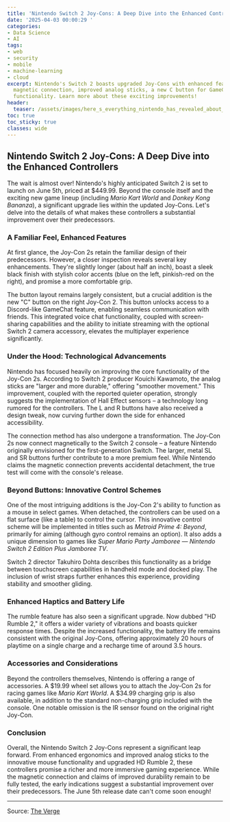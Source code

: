 ```yaml
---
title: 'Nintendo Switch 2 Joy-Cons: A Deep Dive into the Enhanced Controllers'
date: '2025-04-03 00:00:29 '
categories:
- Data Science
- AI
tags:
- web
- security
- mobile
- machine-learning
- cloud
excerpt: Nintendo's Switch 2 boasts upgraded Joy-Cons with enhanced features like
  magnetic connection, improved analog sticks, a new C button for GameChat, and mouse
  functionality. Learn more about these exciting improvements!
header:
  teaser: /assets/images/here_s_everything_nintendo_has_revealed_about_the__20250403000029.png
toc: true
toc_sticky: true
classes: wide
---
```


## Nintendo Switch 2 Joy-Cons: A Deep Dive into the Enhanced Controllers

The wait is almost over! Nintendo's highly anticipated Switch 2 is set to launch on June 5th, priced at $449.99.  Beyond the console itself and the exciting new game lineup (including *Mario Kart World* and *Donkey Kong Bananza*),  a significant upgrade lies within the updated Joy-Cons.  Let's delve into the details of what makes these controllers a substantial improvement over their predecessors.

###  A Familiar Feel, Enhanced Features

At first glance, the Joy-Con 2s retain the familiar design of their predecessors. However, a closer inspection reveals several key enhancements.  They're slightly longer (about half an inch), boast a sleek black finish with stylish color accents (blue on the left, pinkish-red on the right), and promise a more comfortable grip.

The button layout remains largely consistent, but a crucial addition is the new "C" button on the right Joy-Con 2. This button unlocks access to a Discord-like GameChat feature, enabling seamless communication with friends.  This integrated voice chat functionality, coupled with screen-sharing capabilities and the ability to initiate streaming with the optional Switch 2 camera accessory, elevates the multiplayer experience significantly.

###  Under the Hood: Technological Advancements

Nintendo has focused heavily on improving the core functionality of the Joy-Con 2s.  According to Switch 2 producer Kouichi Kawamoto, the analog sticks are "larger and more durable," offering "smoother movement."  This improvement, coupled with the reported quieter operation, strongly suggests the implementation of Hall Effect sensors – a technology long rumored for the controllers.  The L and R buttons have also received a design tweak, now curving further down the side for enhanced accessibility.

The connection method has also undergone a transformation.  The Joy-Con 2s now connect magnetically to the Switch 2 console – a feature Nintendo originally envisioned for the first-generation Switch.  The larger, metal SL and SR buttons further contribute to a more premium feel.  While Nintendo claims the magnetic connection prevents accidental detachment, the true test will come with the console's release.

###  Beyond Buttons: Innovative Control Schemes

One of the most intriguing additions is the Joy-Con 2's ability to function as a mouse in select games.  When detached, the controllers can be used on a flat surface (like a table) to control the cursor.  This innovative control scheme will be implemented in titles such as *Metroid Prime 4: Beyond*, primarily for aiming (although gyro control remains an option).  It also adds a unique dimension to games like *Super Mario Party Jamboree — Nintendo Switch 2 Edition Plus Jamboree TV*.

Switch 2 director Takuhiro Dohta describes this functionality as a bridge between touchscreen capabilities in handheld mode and docked play.  The inclusion of wrist straps further enhances this experience, providing stability and smoother gliding.

###  Enhanced Haptics and Battery Life

The rumble feature has also seen a significant upgrade.  Now dubbed "HD Rumble 2," it offers a wider variety of vibrations and boasts quicker response times.  Despite the increased functionality, the battery life remains consistent with the original Joy-Cons, offering approximately 20 hours of playtime on a single charge and a recharge time of around 3.5 hours.

###  Accessories and Considerations

Beyond the controllers themselves, Nintendo is offering a range of accessories.  A $19.99 wheel set allows you to attach the Joy-Con 2s for racing games like *Mario Kart World*.  A $34.99 charging grip is also available, in addition to the standard non-charging grip included with the console.  One notable omission is the IR sensor found on the original right Joy-Con. 

### Conclusion

Overall, the Nintendo Switch 2 Joy-Cons represent a significant leap forward.  From enhanced ergonomics and improved analog sticks to the innovative mouse functionality and upgraded HD Rumble 2, these controllers promise a richer and more immersive gaming experience. While the magnetic connection and claims of improved durability remain to be fully tested, the early indications suggest a substantial improvement over their predecessors. The June 5th release date can't come soon enough!


---

Source: [The Verge](https://www.theverge.com/news/642024/nintendo-switch-2-joy-con-controllers-mouse-magnetic-attach-c-button)